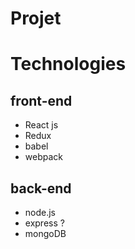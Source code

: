 # Projet

# Technologies
## front-end

* React js
* Redux
* babel
* webpack

## back-end

* node.js
* express ?
* mongoDB
